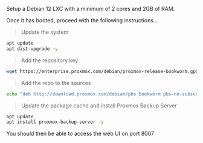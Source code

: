 Setup a Debian 12 LXC with a minimum of 2 cores and 2GB of RAM.

Once it has booted, proceed with the following instructions...

> Update the system

```bash
apt update
apt dist-upgrade -y
```

> Add the repository key

```bash
wget https://enterprise.proxmox.com/debian/proxmox-release-bookworm.gpg -O /etc/apt/trusted.gpg.d/proxmox-release-bookworm.gpg
```

> Add the repo to the sources

```bash
echo "deb http://download.proxmox.com/debian/pbs bookworm pbs-no-subscription" >> /etc/apt/sources.list
```

> Update the package cache and install Proxmox Backup Server

```bash
apt update
apt install proxmox-backup-server -y
```

You should then be able to access the web UI on port 8007